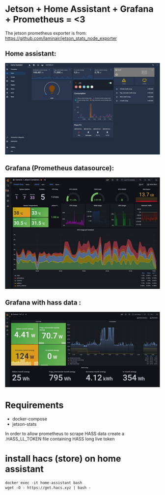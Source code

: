 # Jetson + Home Assistant + Grafana + Prometheus = <3

The jetson prometheus exporter is from:
https://github.com/laminair/jetson_stats_node_exporter

## Home assistant:

![Home Assistant](/misc/hass.jpg "Home assistant")

## Grafana (Prometheus datasource):

![grafana](/misc/grafana.jpg "Grafana")

## Grafana with hass data :

![grafana_hass](/misc/grafana_hass.jpg "Grafana_hass")


# Requirements
- docker-compose
- jetson-stats


In order to allow prometheus to scrape HASS data create a .HASS_LL_TOKEN file containing HASS long live token



# install hacs (store) on home assistant
    docker exec -it home-assistant bash
    wget -O - https://get.hacs.xyz | bash -